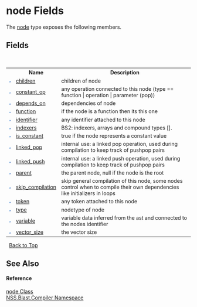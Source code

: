 # node Fields
 

The <a href="7dc9b7e9-64ad-f224-ae1a-4e6639739f56.md">node</a> type exposes the following members.


## Fields
&nbsp;<table><tr><th></th><th>Name</th><th>Description</th></tr><tr><td>![Public field](media/pubfield.gif "Public field")</td><td><a href="94b97e63-afdb-5932-fce5-ee22520607ee.md">children</a></td><td>
children of node</td></tr><tr><td>![Public field](media/pubfield.gif "Public field")</td><td><a href="9c3ae6c6-31ec-36a9-67a9-498b920f6915.md">constant_op</a></td><td>
any operation connected to this node (type == function | operation | parameter (pop))</td></tr><tr><td>![Public field](media/pubfield.gif "Public field")</td><td><a href="191ce9eb-f057-5ad9-5456-b57b35da6dea.md">depends_on</a></td><td>
dependencies of node</td></tr><tr><td>![Public field](media/pubfield.gif "Public field")</td><td><a href="f237e685-20e5-ce7b-5ad1-8028be8efc18.md">function</a></td><td>
if the node is a function then its this one</td></tr><tr><td>![Public field](media/pubfield.gif "Public field")</td><td><a href="d1308875-c7a7-13ae-d96c-5e1a69e85cd5.md">identifier</a></td><td>
any identifier attached to this node</td></tr><tr><td>![Public field](media/pubfield.gif "Public field")</td><td><a href="7c2edb59-e31d-4f2a-9681-34ba30de5504.md">indexers</a></td><td>
BS2: indexers, arrays and compound types [].</td></tr><tr><td>![Public field](media/pubfield.gif "Public field")</td><td><a href="5701099d-812e-9c5d-4edc-e6ce5c2daf98.md">is_constant</a></td><td>
true if the node represents a constant value</td></tr><tr><td>![Public field](media/pubfield.gif "Public field")</td><td><a href="04058465-763c-75d5-7e5d-7e42a6d1c864.md">linked_pop</a></td><td>
internal use: a linked pop operation, used during compilation to keep track of pushpop pairs</td></tr><tr><td>![Public field](media/pubfield.gif "Public field")</td><td><a href="0ee23f8e-5c48-6496-9791-ea2d50ec911a.md">linked_push</a></td><td>
internal use: a linked push operation, used during compilation to keep track of pushpop pairs</td></tr><tr><td>![Public field](media/pubfield.gif "Public field")</td><td><a href="da5c551e-7bf0-6632-4840-ca16a3cea23c.md">parent</a></td><td>
the parent node, null if the node is the root</td></tr><tr><td>![Public field](media/pubfield.gif "Public field")</td><td><a href="20c9e432-d07f-4486-4ccc-f20d1b8d0e39.md">skip_compilation</a></td><td>
skip general compilation of this node, some nodes control when to compile their own dependencies like initializers in loops</td></tr><tr><td>![Public field](media/pubfield.gif "Public field")</td><td><a href="029d8b19-3630-4277-4d74-7c62bef941c9.md">token</a></td><td>
any token attached to this node</td></tr><tr><td>![Public field](media/pubfield.gif "Public field")</td><td><a href="d6fa355f-cd03-01a9-b81e-c077cc4c7c01.md">type</a></td><td>
nodetype of node</td></tr><tr><td>![Public field](media/pubfield.gif "Public field")</td><td><a href="90f9ac08-1341-edeb-199a-d02d23958cae.md">variable</a></td><td>
variable data inferred from the ast and connected to the nodes identifier</td></tr><tr><td>![Public field](media/pubfield.gif "Public field")</td><td><a href="665f5277-30e2-8cc3-1f0a-c7a01cf72471.md">vector_size</a></td><td>
the vector size</td></tr></table>&nbsp;
<a href="#node-fields">Back to Top</a>

## See Also


#### Reference
<a href="7dc9b7e9-64ad-f224-ae1a-4e6639739f56.md">node Class</a><br /><a href="26a25caa-f50b-92ad-f15c-dbb9db1493ae.md">NSS.Blast.Compiler Namespace</a><br />